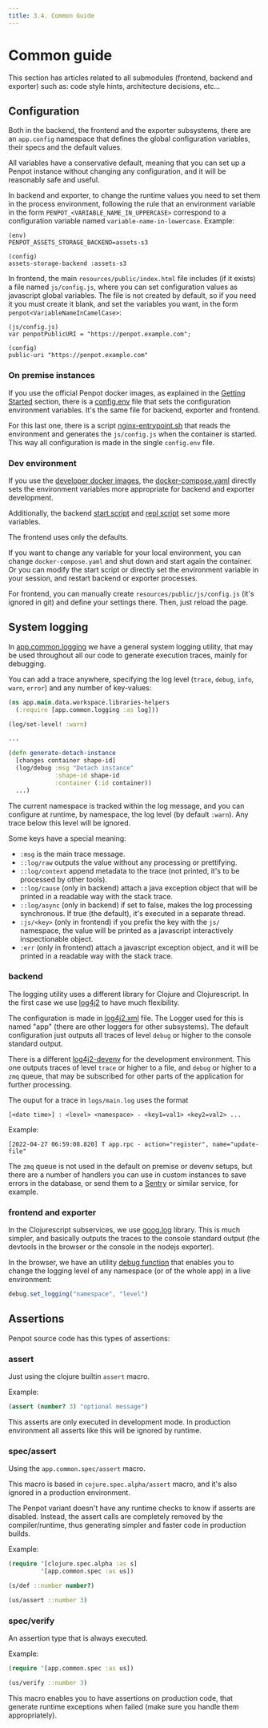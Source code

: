 ```yaml
---
title: 3.4. Common Guide
---
```


# Common guide

This section has articles related to all submodules (frontend, backend and
exporter) such as: code style hints, architecture decisions, etc...


## Configuration

Both in the backend, the frontend and the exporter subsystems, there are an
`app.config` namespace that defines the global configuration variables,
their specs and the default values.

All variables have a conservative default, meaning that you can set up a Penpot
instance without changing any configuration, and it will be reasonably safe
and useful.

In backend and exporter, to change the runtime values you need to set them in
the process environment, following the rule that an environment variable in the
form `PENPOT_<VARIABLE_NAME_IN_UPPERCASE>` correspond to a configuration
variable named `variable-name-in-lowercase`. Example:

```
(env)
PENPOT_ASSETS_STORAGE_BACKEND=assets-s3

(config)
assets-storage-backend :assets-s3
```

In frontend, the main `resources/public/index.html` file includes (if it
exists) a file named `js/config.js`, where you can set configuration values
as javascript global variables. The file is not created by default, so if
you need it you must create it blank, and set the variables you want, in
the form `penpot<VariableNameInCamelCase>`:

```
(js/config.js)
var penpotPublicURI = "https://penpot.example.com";

(config)
public-uri "https://penpot.example.com"
```

### On premise instances

If you use the official Penpot docker images, as explained in the [Getting
Started](/technical-guide/getting-started/#start-penpot) section, there is a
[config.env](https://github.com/penpot/penpot/blob/develop/docker/images/config.env)
file that sets the configuration environment variables. It's the same file for
backend, exporter and frontend.

For this last one, there is a script
[nginx-entrypoint.sh](https://github.com/penpot/penpot/blob/develop/docker/images/files/nginx-entrypoint.sh)
that reads the environment and generates the `js/config.js` when the container
is started. This way all configuration is made in the single `config.env` file.


### Dev environment

If you use the [developer docker images](/technical-guide/developer/devenv/),
the [docker-compose.yaml](https://github.com/penpot/penpot/blob/develop/docker/devenv/docker-compose.yaml)
directly sets the environment variables more appropriate for backend and
exporter development.

Additionally, the backend [start script](https://github.com/penpot/penpot/blob/develop/backend/scripts/start-dev)
and [repl script](https://github.com/penpot/penpot/blob/develop/backend/scripts/repl) set
some more variables.

The frontend uses only the defaults.

If you want to change any variable for your local environment, you can change
`docker-compose.yaml` and shut down and start again the container. Or you can
modify the start script or directly set the environment variable in your
session, and restart backend or exporter processes.

For frontend, you can manually create `resources/public/js/config.js` (it's
ignored in git) and define your settings there. Then, just reload the page.

## System logging

In [app.common.logging](https://github.com/penpot/penpot/blob/develop/common/src/app/common/logging.cljc)
we have a general system logging utility, that may be used throughout all our
code to generate execution traces, mainly for debugging.

You can add a trace anywhere, specifying the log level (`trace`, `debug`,
`info`, `warn`, `error`) and any number of key-values:

```clojure
(ns app.main.data.workspace.libraries-helpers
  (:require [app.common.logging :as log]))

(log/set-level! :warn)

...

(defn generate-detach-instance
  [changes container shape-id]
  (log/debug :msg "Detach instance"
             :shape-id shape-id
             :container (:id container))
  ...)
```

The current namespace is tracked within the log message, and you can configure
at runtime, by namespace, the log level (by default `:warn`). Any trace below
this level will be ignored.

Some keys have a special meaning:
 * `:msg` is the main trace message.
 * `::log/raw` outputs the value without any processing or prettifying.
 * `::log/context` append metadata to the trace (not printed, it's to be
   processed by other tools).
 * `::log/cause` (only in backend) attach a java exception object that will
   be printed in a readable way with the stack trace.
 * `::log/async` (only in backend) if set to false, makes the log processing
   synchronous. If true (the default), it's executed in a separate thread.
 * `:js/<key>` (only in frontend) if you prefix the key with the `js/`
   namespace, the value will be printed as a javascript interactively
   inspectionable object.
 * `:err` (only in frontend) attach a javascript exception object, and it
   will be printed in a readable way with the stack trace.

### backend

The logging utility uses a different library for Clojure and Clojurescript. In
the first case we use [log4j2](https://logging.apache.org/log4j/2.x) to have
much flexibility.

The configuration is made in [log4j2.xml](https://github.com/penpot/penpot/blob/develop/backend/resources/log4j2.xml)
file. The Logger used for this is named "app" (there are other loggers for
other subsystems). The default configuration just outputs all traces of level
`debug` or higher to the console standard output.

There is a different [log4j2-devenv](https://github.com/penpot/penpot/blob/develop/backend/resources/log4j2-devenv.xml)
for the development environment. This one outputs traces of level `trace` or
higher to a file, and `debug` or higher to a `zmq` queue, that may be
subscribed for other parts of the application for further processing.

The ouput for a trace in `logs/main.log` uses the format

```
[<date time>] : <level> <namespace> - <key1=val1> <key2=val2> ...
```

Example:

```
[2022-04-27 06:59:08.820] T app.rpc - action="register", name="update-file" 
```

The `zmq` queue is not used in the default on premise or devenv setups, but there
are a number of handlers you can use in custom instances to save errors in the
database, or send them to a [Sentry](https://sentry.io/welcome/) or similar
service, for example.

### frontend and exporter

In the Clojurescript subservices, we use [goog.log](https://google.github.io/closure-library/api/goog.log.html)
library. This is much simpler, and basically outputs the traces to the console
standard output (the devtools in the browser or the console in the nodejs
exporter).

In the browser, we have an utility [debug function](/technical-guide/developer/frontend/#console-debug-utility)
that enables you to change the logging level of any namespace (or of the whole
app) in a live environment:

```javascript
debug.set_logging("namespace", "level")
```

## Assertions

Penpot source code has this types of assertions:

### **assert**

Just using the clojure builtin `assert` macro.

Example:

```clojure
(assert (number? 3) "optional message")
```

This asserts are only executed in development mode. In production
environment all asserts like this will be ignored by runtime.

### **spec/assert**

Using the `app.common.spec/assert` macro.

This macro is based in `cojure.spec.alpha/assert` macro, and it's
also ignored in a production environment.

The Penpot variant doesn't have any runtime checks to know if asserts
are disabled. Instead, the assert calls are completely removed by the
compiler/runtime, thus generating simpler and faster code in production
builds.

Example:

```clojure
(require '[clojure.spec.alpha :as s]
         '[app.common.spec :as us])

(s/def ::number number?)

(us/assert ::number 3)
```

### **spec/verify**

An assertion type that is always executed.

Example:

```clojure
(require '[app.common.spec :as us])

(us/verify ::number 3)
```

This macro enables you to have assertions on production code, that
generate runtime exceptions when failed (make sure you handle them
appropriately).

